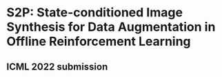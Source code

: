 # S2P: State-conditioned Image Synthesis for Data Augmentation in Offline Reinforcement Learning

## ICML 2022 submission
